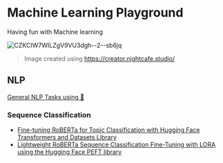 # Machine Learning Playground

Having fun with Machine learning



![CZKCIW7WILZgV9VU3dgh--2--sb6jq](https://github.com/achimoraites/machine-learning-playground/assets/4193340/87406910-2b30-472f-a3e7-55d0fc9076b0)
> Image created using https://creator.nightcafe.studio/


## NLP

[General NLP Tasks using 🤗](/NLP/NLP_tasks.ipynb)

### Sequence Classification
- [Fine-tuning RoBERTa for Topic Classification with Hugging Face Transformers and Datasets Library](/NLP/Text%20classification/RoBERTa_Finetuning.ipynb)
- [Lightweight RoBERTa Sequence Classification Fine-Tuning with LORA using the Hugging Face PEFT library](/NLP/Text%20classification/Lightweight_RoBERTa_PEFT_LORA_FineTuning.ipynb)


